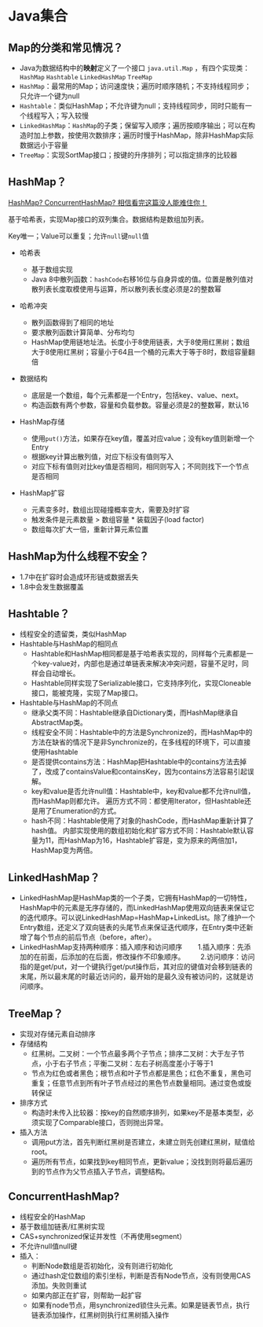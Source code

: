 # Java集合

## Map的分类和常见情况？

- Java为数据结构中的**映射**定义了一个接口 `java.util.Map` ，有四个实现类：`HashMap` `Hashtable` `LinkedHashMap` `TreeMap`
- `HashMap`：最常用的Map；访问速度快；遍历时顺序随机；不支持线程同步；只允许一个键为null
- `Hashtable`：类似HashMap；不允许键为null；支持线程同步，同时只能有一个线程写入；写入较慢
- `LinkedHashMap`：`HashMap`的子类；保留写入顺序；遍历按顺序输出；可以在构造时加上参数，按使用次数排序；遍历时慢于HashMap，除非HashMap实际数据远小于容量
- `TreeMap`：实现SortMap接口；按键的升序排列；可以指定排序的比较器

## HashMap？

[HashMap? ConcurrentHashMap? 相信看完这篇没人能难住你！](https://crossoverjie.top/2018/07/23/java-senior/ConcurrentHashMap/)

基于哈希表，实现Map接口的双列集合。数据结构是数组加列表。

Key唯一；Value可以重复；允许`null`键`null`值

- 哈希表
  - 基于数组实现
  - Java 8中散列函数：`hashCode`右移16位与自身异或的值。位置是散列值对散列表长度取模使用与运算，所以散列表长度必须是2的整数幂
- 哈希冲突
  - 散列函数得到了相同的地址
  - 要求散列函数计算简单、分布均匀
  - HashMap使用链地址法。长度小于8使用链表，大于8使用红黑树；数组大于8使用红黑树；容量小于64且一个桶的元素大于等于8时，数组容量翻倍
- 数据结构
  - 底层是一个数组，每个元素都是一个Entry，包括key、value、next。
  - 构造函数有两个参数，容量和负载参数。容量必须是2的整数幂，默认16
- HashMap存储
  - 使用`put()`方法，如果存在key值，覆盖对应value；没有key值则新增一个Entry
  - 根据key计算出散列值，对应下标没有值则写入
  - 对应下标有值则对比key值是否相同，相同则写入；不同则找下一个节点是否相同

- HashMap扩容
  - 元素变多时，数组出现碰撞概率变大，需要及时扩容
  - 触发条件是元素数量 > 数组容量 * 装载因子(load factor)
  - 数组每次扩大一倍，重新计算元素位置

## HashMap为什么线程不安全？

- 1.7中在扩容时会造成环形链或数据丢失
- 1.8中会发生数据覆盖

## Hashtable？

- 线程安全的遗留类，类似HashMap
- Hashtable与HashMap的相同点
  - Hashtable和HashMap相同都是基于哈希表实现的，同样每个元素都是一个key-value对，内部也是通过单链表来解决冲突问题，容量不足时，同样会自动增长。
  - Hashtable同样实现了Serializable接口，它支持序列化，实现Cloneable接口，能被克隆，实现了Map接口。
- Hashtable与HashMap的不同点
  - 继承父类不同：Hashtable继承自Dictionary类，而HashMap继承自AbstractMap类。
  - 线程安全不同：Hashtable中的方法是Synchronize的，而HashMap中的方法在缺省的情况下是非Synchronize的，在多线程的环境下，可以直接使用Hashtable
  - 是否提供contains方法：HashMap把Hashtable中的contains方法去掉了，改成了containsValue和containsKey，因为contains方法容易引起误解。
  - key和value是否允许null值：Hashtable中，key和value都不允许null值，而HashMap则都允许。
    遍历方式不同：都使用Iterator，但Hashtable还是用了Enumeration的方式。
  - hash不同：Hashtable使用了对象的hashCode，而HashMap重新计算了hash值。
    内部实现使用的数组初始化和扩容方式不同：Hashtable默认容量为11，而HashMap为16，Hashtable扩容是，变为原来的两倍加1，HashMap变为两倍。

## LinkedHashMap？

- LinkedHashMap是HashMap类的一个子类，它拥有HashMap的一切特性，HashMap中的元素是无序存储的，而LinkedHashMap使用双向链表来保证它的迭代顺序。可以说LinkedHashMap=HashMap+LinkedList。除了维护一个Entry数组，还定义了双向链表的头尾节点来保证迭代顺序，在Entry类中还新增了每个节点的前后节点（before，after）。
- LinkedHashMap支持两种顺序：插入顺序和访问顺序
      1.插入顺序：先添加的在前面，后添加的在后面，修改操作不印象顺序。
      2.访问顺序：访问指的是get/put，对一个键执行get/put操作后，其对应的键值对会移到链表的末尾，所以最末尾的时最近访问的，最开始的是最久没有被访问的，这就是访问顺序。

## TreeMap？

- 实现对存储元素自动排序
- 存储结构
  - 红黑树。二叉树：一个节点最多两个子节点；排序二叉树：大于左子节点，小于右子节点；平衡二叉树：左右子树高度差小于等于1
  - 节点为红色或者黑色；根节点和叶子节点都是黑色；红色不重复，黑色可重复；任意节点到所有叶子节点经过的黑色节点数量相同。通过变色或旋转保证
- 排序方式
  - 构造时未传入比较器：按key的自然顺序排列，如果key不是基本类型，必须实现了Comparable接口，否则抛出异常。
- 插入方法
  - 调用put方法，首先判断红黑树是否建立，未建立则先创建红黑树，赋值给root。
  - 遍历所有节点，如果找到key相同节点，更新value；没找到则将最后遍历到的节点作为父节点插入子节点，调整结构。

## ConcurrentHashMap?

- 线程安全的HashMap
- 基于数组加链表/红黑树实现
- CAS+synchronized保证并发性（不再使用segment）
- 不允许null值null键
- 插入：
  - 判断Node数组是否初始化，没有则进行初始化
  - 通过hash定位数组的索引坐标，判断是否有Node节点，没有则使用CAS添加。失败则重试
  - 如果内部正在扩容，则帮助一起扩容
  - 如果有node节点，用synchronized锁住头元素。如果是链表节点，执行链表添加操作，红黑树则执行红黑树插入操作